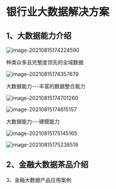 # 银行业大数据解决方案

## 1、大数据能力介绍

![image-20210815174224590](C:\Users\Administrator\AppData\Roaming\Typora\typora-user-images\image-20210815174224590.png)

种类众多且完整度领先的全域数据

![image-20210815174357679](C:\Users\Administrator\AppData\Roaming\Typora\typora-user-images\image-20210815174357679.png)

大数据能力---丰富的数据整合能力

![image-20210815174701260](C:\Users\Administrator\AppData\Roaming\Typora\typora-user-images\image-20210815174701260.png)

![image-20210815174615157](C:\Users\Administrator\AppData\Roaming\Typora\typora-user-images\image-20210815174615157.png)

大数据能力---建模能力

![image-20210815175145165](C:\Users\Administrator\AppData\Roaming\Typora\typora-user-images\image-20210815175145165.png)

![image-20210815175238519](C:\Users\Administrator\AppData\Roaming\Typora\typora-user-images\image-20210815175238519.png)

## 2、金融大数据茶品介绍







3、金融大数据产品应用案例